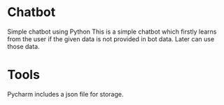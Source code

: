 # Chatbot
Simple chatbot using Python 
This is a simple chatbot which firstly learns from the user if the given data is not provided in bot data. Later can use those data.
# Tools
Pycharm
  includes a json file for storage.
